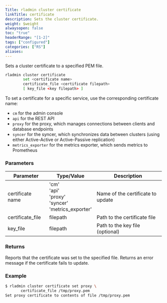 ```yaml
---
Title: rladmin cluster certificate
linkTitle: certificate
description: Sets the cluster certificate.
weight: $weight
alwaysopen: false
toc: "true"
headerRange: "[1-2]"
tags: ["configured"]
categories: ["RS"]
aliases:
---
```


Sets a cluster certificate to a specified PEM file.

```sh
rladmin cluster certificate
        set <certificate name>
        certificate_file <certificate filepath>
        [ key_file <key filepath> ]
```

To set a certificate for a specific service, use the corresponding certificate name:

- `cm` for the admin console
- `api` for the REST API
- `proxy` for the proxy, which manages connections between clients and database endpoints
- `syncer` for the syncer, which synchronizes data between clusters (using either Active-Active or Active-Passive replication)
- `metrics_exporter` for the metrics exporter, which sends metrics to Prometheus

### Parameters

| Parameter | Type/Value | Description |
|-----------|------------|-------------|
| certificate name | 'cm'<br /> 'api'<br /> 'proxy'<br /> 'syncer'<br /> 'metrics_exporter' | Name of the certificate to update |
| certificate_file | filepath | Path to the certificate file |
| key_file | filepath | Path to the key file (optional) |

### Returns

Reports that the certificate was set to the specified file. Returns an error message if the certificate fails to update.

### Example

```sh
$ rladmin cluster certificate set proxy \
       certificate_file /tmp/proxy.pem
Set proxy certificate to contents of file /tmp/proxy.pem
```
